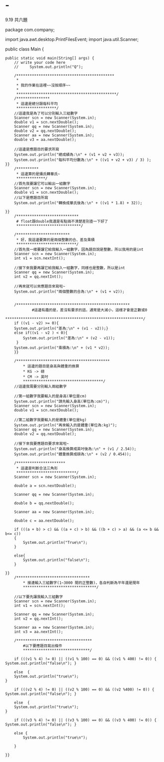 # -
9.19 共六題

package com.company;

import java.awt.desktop.PrintFilesEvent;
import java.util.Scanner;

public class Main {

    public static void main(String[] args) {
        // write your code here
        //     System.out.println("Q");

        /********************************************
         *
         * 我的作業在這裡~~沒按順序~~
         *
         *********************************************/
        /***************
         * 這邊是總分跟每科平均
         ******************/
        //這邊我是為了可以分別輸入三組數字
        Scanner scn = new Scanner(System.in);
        double v1 = scn.nextDouble();
        Scanner qq = new Scanner(System.in);
        double v2 = qq.nextDouble();
        Scanner aa = new Scanner(System.in);
        double v3 = aa.nextDouble();

        //這邊是應題目的要求所寫
        System.out.println("總成績為:\n" + (v1 + v2 + v3));
        System.out.println("每科平均分數為:\n" + ((v1 + v2 + v3) / 3) );
    }}
        /**********
         * 這邊算的是攝氏轉華氏~
         *************/
        //首先我要讓它可以輸出一組數字
        Scanner scn = new Scanner(System.in);
        double v1 = scn.nextDouble();
        //以下是應題目所寫
        System.out.println("轉換成華氏後為:\n" + ((v1 * 1.8) + 32));

    }}
        /****************************
         # float跟double我還是有點搞不清楚差別查一下好了
         *****************************/

        /************************
         * 好，我這邊要算的是兩個整數的合、差及乘積
         ***************************/
        //首先我一樣要讓它給我輸入一組數字，因為題目說是整數，所以我用的是int
        Scanner scn = new Scanner(System.in);
        int v1 = scn.nextInt();

        //接下來我要再讓它給我輸入一組數字，同樣也是整數，所以是int
        Scanner qq = new Scanner(System.in);
        int v2 = qq.nextInt();

        //再來就可以來應題目來寫啦~
        System.out.println("兩個整數的合為:\n" + (v1 + v2));


        /***************************************************
                #這邊有趣的是，差沒有要求的話，通常是大減小，這樣才會是正數或0
            **************************************************************/
        if ((v1 - v2) >= 0){
        System.out.println("差為:\n" + (v1 - v2));}
        else if((v1 - v2 ) < 0){
            System.out.println("差為:\n" + (v2 - v1));
         }
        System.out.println("乘積為:\n" + (v1 * v2));
        }}

        /******************************************
            * 這邊的題目是身高與體重的換算
            * KG -> 磅
            * CM -> 英吋
            ************************************/
        //這邊我需要分別輸入兩組數字

        //第一組數字我要輸入的是身高(單位是cm)
        System.out.println("請先輸入身高(單位為:cm)");
        Scanner scn = new Scanner(System.in);
        double v1 = scn.nextDouble();

        //第二組數字我要輸入的是體重(單位是kg)
        System.out.println("再來輸入的是體重(單位為:kg)");
        Scanner qq = new Scanner(System.in);
        double v2 = qq.nextDouble();

        //接下來我要應題目要求來寫啦~
        System.out.println("身高換算成英吋後為:\n" + (v1 / 2.54));
        System.out.println("體重換算成磅為:\n" + (v2 / 0.454));

        /**********************
         * 這邊是判斷合法三角形
         ***************************/
        Scanner scn = new Scanner(System.in);

        double a = scn.nextDouble();

        Scanner qq = new Scanner(System.in);

        double b = qq.nextDouble();

        Scanner aa = new Scanner(System.in);

        double c = aa.nextDouble();

        if (((a + b) > c) && ((a + c) > b) && ((b + c) > a) && (a <= b && b<= c))
        {
            System.out.println("True\n");
        }

        else{
            System.out.println("false\n");
        }

    }}
        /*********************************
            * 接連輸入三組數字(1~3000 間的正整數)，各自判斷為平年還是閏年
            *********************************/

        //以下要先讓我輸入三組數字
        Scanner scn = new Scanner(System.in);
        int v1 = scn.nextInt();

        Scanner qq = new Scanner(System.in);
        int v2 = qq.nextInt();

        Scanner aa = new Scanner(System.in);
        int v3 = aa.nextInt();

        /**********************************
            #以下要應題目寫出條件
            ******************************/

        if (((v1 % 4) != 0) || ((v1 % 100) == 0) && ((v1 % 400) != 0)) { System.out.println("false\n"); }

        else  {
        System.out.println("true\n");
    }

        if (((v2 % 4) != 0) || ((v2 % 100) == 0) && ((v2 %400) != 0)) { System.out.println("false\n"); }

        else  {
        System.out.println("true\n");
    }

        if (((v3 % 4) != 0) || ((v3 % 100) == 0) && ((v3 % 400) != 0)) { System.out.println("false\n"); }

        else {
            System.out.println("true\n");

        }

    }}


